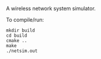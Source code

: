 A wireless network system simulator.

To compile/run:
```
mkdir build
cd build
cmake ..
make
./netsim.out
```
